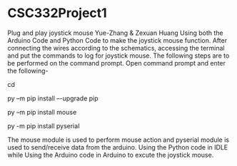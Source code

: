 # CSC332Project1
Plug and play joystick mouse
Yue-Zhang & Zexuan Huang
Using both the Arduino Code and Python Code to make the joystick mouse function. After connecting the wires according to the schematics, accessing the terminal and put the commands to log for joystick mouse. The following steps are to be performed on the command prompt. Open command prompt and enter the following-

cd

py –m pip install –-upgrade pip

py –m pip install mouse

py -m pip install pyserial

The mouse module is used to perform mouse action and pyserial module is used to send/receive data from the arduino. Using the Python code in IDLE while Using the Arduino code in Arduino to excute the joystick mouse.
